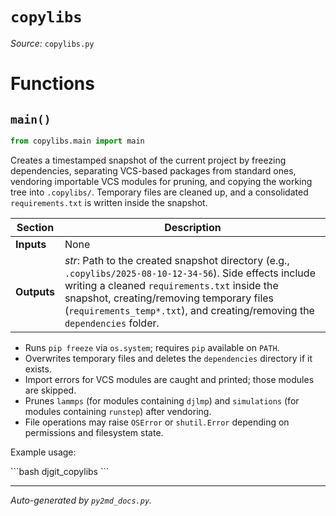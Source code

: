 # `copylibs`

*Source:* `copylibs.py`


# Functions
## `main()`

```python
from copylibs.main import main
```

Creates a timestamped snapshot of the current project by freezing dependencies, separating VCS-based packages from standard ones, vendoring importable VCS modules for pruning, and copying the working tree into <code>.copylibs/<timestamp></code>. Temporary files are cleaned up, and a consolidated <code>requirements.txt</code> is written inside the snapshot.
<table>
  <thead>
    <tr>
      <th>Section</th>
      <th>Description</th>
    </tr>
  </thead>
  <tbody>
    <tr>
      <td><strong>Inputs</strong></td>
      <td>
        None
      </td>
    </tr>
    <tr>
      <td><strong>Outputs</strong></td>
      <td>
        <em>str</em>: Path to the created snapshot directory (e.g., <code>.copylibs/2025-08-10-12-34-56</code>). Side effects include writing a cleaned <code>requirements.txt</code> inside the snapshot, creating/removing temporary files (<code>requirements_temp*.txt</code>), and creating/removing the <code>dependencies</code> folder.
      </td>
    </tr>
  </tbody>
</table>

<ul>
  <li>Runs <code>pip freeze</code> via <code>os.system</code>; requires <code>pip</code> available on <code>PATH</code>.</li>
  <li>Overwrites temporary files and deletes the <code>dependencies</code> directory if it exists.</li>
  <li>Import errors for VCS modules are caught and printed; those modules are skipped.</li>
  <li>Prunes <code>lammps</code> (for modules containing <code>djlmp</code>) and <code>simulations</code> (for modules containing <code>runstep</code>) after vendoring.</li>
  <li>File operations may raise <code>OSError</code> or <code>shutil.Error</code> depending on permissions and filesystem state.</li>
</ul>
<p>Example usage:</p>
```bash
djgit_copylibs  
```


---

*Auto-generated by `py2md_docs.py`.*
